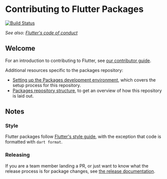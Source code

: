# Contributing to Flutter Packages

[![Build Status](https://api.cirrus-ci.com/github/flutter/packages.svg)](https://cirrus-ci.com/github/flutter/packages/main)

_See also: [Flutter's code of conduct](https://github.com/flutter/flutter/blob/master/CODE_OF_CONDUCT.md)_

## Welcome

For an introduction to contributing to Flutter, see [our contributor
guide](https://github.com/flutter/flutter/blob/master/CONTRIBUTING.md).

Additional resources specific to the packages repository:
- [Setting up the Packages development
  environment](https://github.com/flutter/flutter/wiki/Setting-up-the-Packages-development-environment),
  which covers the setup process for this repository.
- [Packages repository structure](https://github.com/flutter/flutter/wiki/Plugins-and-Packages-repository-structure),
  to get an overview of how this repository is laid out.

## Notes

### Style

Flutter packages follow [Flutter's style
guide](https://github.com/flutter/flutter/wiki/Style-guide-for-Flutter-repo), with the
exception that code is formatted with `dart format`.

### Releasing

If you are a team member landing a PR, or just want to know what the release
process is for package changes, see [the release
documentation](https://github.com/flutter/flutter/wiki/Releasing-a-Plugin-or-Package).
